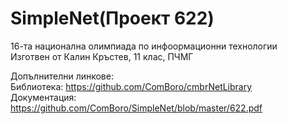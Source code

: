 # SimpleNet(Проект 622)
  
16-та национална олимпиада по инфоормационни технологии <br>
Изготвен от Калин Кръстев, 11 клас, ПЧМГ <br>

Допълнителни линкове: <br>
Библиотека: https://github.com/ComBoro/cmbrNetLibrary <br>
Документация: https://github.com/ComBoro/SimpleNet/blob/master/622.pdf <br>
